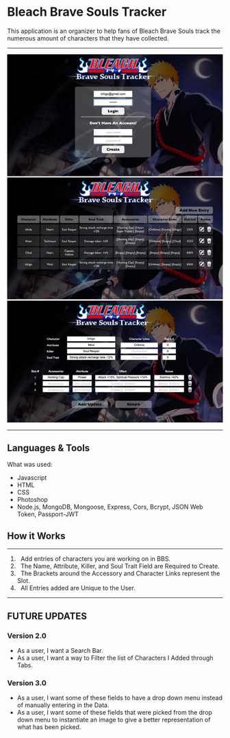 # Bleach Brave Souls Tracker
 
This application is an organizer to help fans of Bleach Brave Souls track the numerous amount of characters that they have collected.

 ---
 ![alt game screenshot](assets/bbst_login_page.jpeg)
 ![alt game screenshot](assets/bbst_main_page.jpeg)
 ![alt game screenshot](assets/bbst_update_page.jpeg)
 
 ---
## Languages & Tools

What was used:
- Javascript
- HTML
- CSS
- Photoshop
- Node.js, MongoDB, Mongoose, Express, Cors, Bcrypt, JSON Web Token, Passport-JWT 

## How it Works
 ---
 1. &nbsp; Add entries of characters you are working on in BBS.
 2. &nbsp; The Name, Attribute, Killer, and Soul Trait Field are Required to Create.
 3. &nbsp; The Brackets around the Accessory and Character Links represent the Slot.
 4. &nbsp; All Entries added are Unique to the User.

---
## FUTURE UPDATES

### Version 2.0
- As a user, I want a Search Bar.
- As a user, I want a way to Filter the list of Characters I Added through Tabs.

### Version 3.0
- As a user, I want some of these fields to have a drop down menu instead of manually entering in the Data.
- As a user, I want some of these fields that were picked from the drop down menu to instantiate an image to give a better representation of what has been picked.